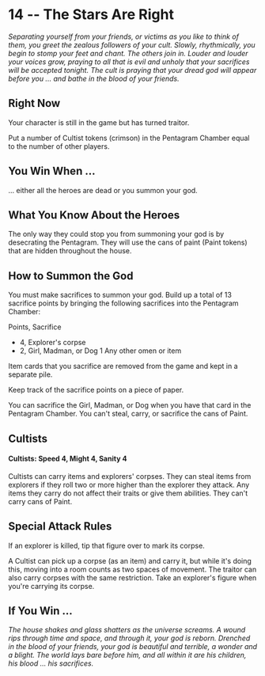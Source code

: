 # 14 -- The Stars Are Right

_Separating yourself from your friends, or victims as you like to think of them, you greet the zealous followers of your cult. Slowly, rhythmically, you begin to stomp your feet and chant. The others join in. Louder and louder your voices grow, praying to all that is evil and unholy that your sacrifices will be accepted tonight. The cult is praying that your dread god will appear before you ... and bathe in the blood of your friends._

## Right Now

Your character is still in the game but has turned traitor.

Put a number of Cultist tokens (crimson) in the Pentagram Chamber equal to the number of other players.

## You Win When ...

... either all the heroes are dead or you summon your god.

## What You Know About the Heroes

The only way they could stop you from summoning your god is by desecrating the Pentagram. They will use the cans of paint (Paint tokens) that are hidden throughout the house.

## How to Summon the God

You must make sacrifices to summon your god. Build up a total of 13 sacrifice points by bringing the following sacrifices into the Pentagram Chamber:

Points, Sacrifice
- 4, Explorer's corpse
- 2, Girl, Madman, or Dog 1 Any other omen or item

Item cards that you sacrifice are removed from the game and kept in a separate pile.

Keep track of the sacrifice points on a piece of paper.

You can sacrifice the Girl, Madman, or Dog when you have that card in the Pentagram Chamber. You can't steal, carry, or sacrifice the cans of Paint.

## Cultists

#### Cultists: Speed 4, Might 4, Sanity 4

Cultists can carry items and explorers' corpses. They can steal items from explorers if they roll two or more higher than the explorer they attack. Any items they carry do not affect their traits or give them abilities. They can't carry cans of Paint.

## Special Attack Rules

If an explorer is killed, tip that figure over to mark its corpse.

A Cultist can pick up a corpse (as an item) and carry it, but while it's doing this, moving into a room counts as two spaces of movement. The traitor can also carry corpses with the same restriction. Take an explorer's figure when you're carrying its corpse.

## If You Win ...

_The house shakes and glass shatters as the universe screams. A wound rips through time and space, and through it, your god is reborn. Drenched in the blood of your friends, your god is beautiful and terrible, a wonder and a blight. The world lays bare before him, and all within it are his children, his blood ... his sacrifices._
